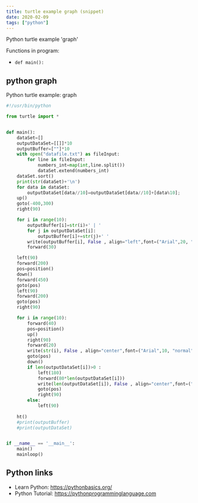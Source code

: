 ```yaml
---
title: turtle example graph (snippet)
date: 2020-02-09
tags: ["python"]
---
```

Python turtle example 'graph'

Functions in program: 
* `def main():`

## python graph

Python turtle example: graph

```python
#!/usr/bin/python

from turtle import *


def main():
	dataSet=[]
	outputDataSet=[[]]*10
	outputBuffer=[""]*10
	with open("datafile.txt") as fileInput:
		for line in fileInput:
			numbers_int=map(int,line.split())
			dataSet.extend(numbers_int)
	dataSet.sort()
	print(str(dataSet)+'\n')
	for data in dataSet:
		outputDataSet[data//10]=outputDataSet[data//10]+[data%10];
	up()
	goto(-400,300)
	right(90)

	for i in range(10):
		outputBuffer[i]=str(i)+' | '
		for j in outputDataSet[i]:
			outputBuffer[i]+=str(j)+' '
		write(outputBuffer[i], False , align="left",font=("Arial",20, "normal"))
		forward(30)

	left(90)
	forward(200)
	pos=position()
	down()
	forward(450)
	goto(pos)
	left(90)
	forward(200)
	goto(pos)
	right(90)

	for i in range(10):
		forward(40)
		pos=position()
		up()
		right(90)
		forward(20)
		write(str(i), False , align="center",font=("Arial",10, "normal"))
		goto(pos)
		down()
		if len(outputDataSet[i])>0 :
			left(180)
			forward(80*len(outputDataSet[i]))
			write(len(outputDataSet[i]), False , align="center",font=("Arial",10, "normal"))
			goto(pos)
			right(90)
		else:
			left(90)
	
	ht()
	#print(outputBuffer)
	#print(outputDataSet)


if __name__ == '__main__':
	main()
	mainloop()

```

## Python links

- Learn Python: https://pythonbasics.org/
- Python Tutorial: https://pythonprogramminglanguage.com
